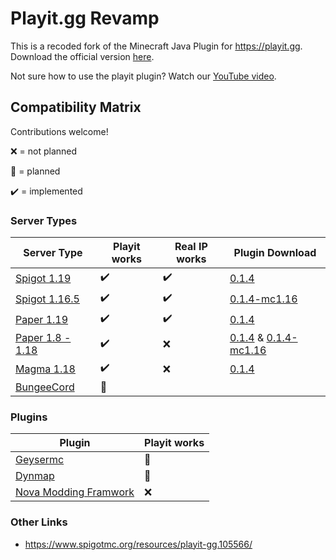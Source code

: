 # Playit.gg Revamp

This is a recoded fork of the Minecraft Java Plugin for https://playit.gg. Download the official version [here](https://github.com/playit-cloud/playit-minecraft-plugin/releases/latest/download/playit-minecraft-plugin.jar).

Not sure how to use the playit plugin? Watch our [YouTube video](https://youtu.be/QQYRdgBL-4o).

## Compatibility Matrix
Contributions welcome!

❌ = not planned

🚧 = planned

✔️ = implemented

### Server Types
| Server Type  | Playit works | Real IP works | Plugin Download                                                                                                                         |
|--------------| ------------ |---------------|-----------------------------------------------------------------------------------------------------------------------------------|
| [Spigot 1.19](https://getbukkit.org/download/spigot)  | ✔️ | ✔️ | [0.1.4](https://github.com/playit-cloud/playit-minecraft-plugin/releases/download/v0.1.4/playit-minecraft-plugin.jar) |
| [Spigot 1.16.5](https://getbukkit.org/download/spigot) | ✔️ | ✔️ | [0.1.4-mc1.16](https://github.com/playit-cloud/playit-minecraft-plugin/releases/download/v0.1.4/playit-minecraft-plugin-1.16.jar) |
| [Paper 1.19](https://papermc.io/)   | ✔️ | ✔️ | [0.1.4](https://github.com/playit-cloud/playit-minecraft-plugin/releases/download/v0.1.4/playit-minecraft-plugin.jar) |
| [Paper 1.8 - 1.18](https://papermc.io/legacy) | ✔️ | ❌ | [0.1.4](https://github.com/playit-cloud/playit-minecraft-plugin/releases/download/v0.1.4/playit-minecraft-plugin.jar) & [0.1.4-mc1.16](https://github.com/playit-cloud/playit-minecraft-plugin/releases/download/v0.1.4/playit-minecraft-plugin-1.16.jar)|
| [Magma 1.18](https://magmafoundation.org/) | ✔️ | ❌ | [0.1.4](https://github.com/playit-cloud/playit-minecraft-plugin/releases/download/v0.1.4/playit-minecraft-plugin.jar)
| [BungeeCord](https://www.spigotmc.org/wiki/bungeecord/) | 🚧 |   |


### Plugins

| Plugin | Playit works |
| ------ | ------------ |
| [Geysermc](https://geysermc.org/) | 🚧 |
| [Dynmap](https://www.spigotmc.org/resources/dynmap%C2%AE.274/) | 🚧 |
| [Nova Modding Framwork](https://www.spigotmc.org/resources/nova-modding-framework-1-19-1-1-19-2.93648/) | ❌ |



### Other Links
* https://www.spigotmc.org/resources/playit-gg.105566/

